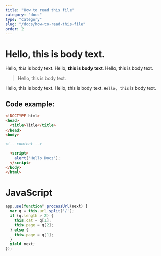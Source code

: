 ```yaml
---
title: "How to read this file"
category: "docs"
type: "category"
slug: "/docs/how-to-read-this-file"
order: 2
---
```


# Hello, this is body text.

Hello, _this_ is body text. Hello, **this is body text**. Hello, this is body text.

> Hello, this is body text.

Hello, this is body text. Hello, this is body text. `Hello, this` is body text.

## Code example:

```html
<!DOCTYPE html>
<head>
  <title>Title</title>
</head>
<body>

<!-- content -->

  <script>
    alert('Hello Docz');
  </script>
</body>
</html>
```

# JavaScript

```javascript
app.use(function* processUrl(next) {
  var q = this.url.split('/');
  if (q.length > 2) {
    this.cat = q[1];
    this.page = q[2];
  } else {
    this.page = q[1];
  }
  yield next;
});
```

